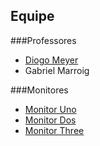 
## Equipe

###Professores

- <a href='ma&#105;lto&#58;&#100;io&#37;6&#55;&#37;&#54;&#70;&#37;40&#105;b&#37;2Eus&#112;&#46;b&#114;'>Diogo Meyer</a>
- Gabriel Marroig

###Monitores

- <a href='mailto:monitor1@gmail.com'>Monitor Uno</a>
- <A HREF="mailto:monitor2@gmail.com">Monitor Dos</A>
- <a href='mailto:monitor3@gmail.com'>Monitor Three</a>
